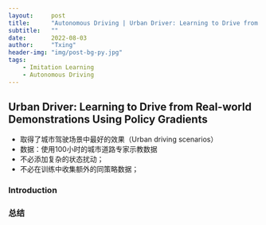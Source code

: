 ```yaml
---
layout:     post
title:      "Autonomous Driving | Urban Driver: Learning to Drive from Real-world Demonstrations Using Policy Gradients"
subtitle:   ""
date:       2022-08-03
author:     "Txing"
header-img: "img/post-bg-py.jpg"
tags:
    - Imitation Learning
    - Autonomous Driving
---
```


## Urban Driver: Learning to Drive from Real-world Demonstrations Using Policy Gradients  

- 取得了城市驾驶场景中最好的效果（Urban driving scenarios）
- 数据：使用100小时的城市道路专家示教数据
- 不必添加复杂的状态扰动；
- 不必在训练中收集额外的同策略数据；

### Introduction

























### 总结


